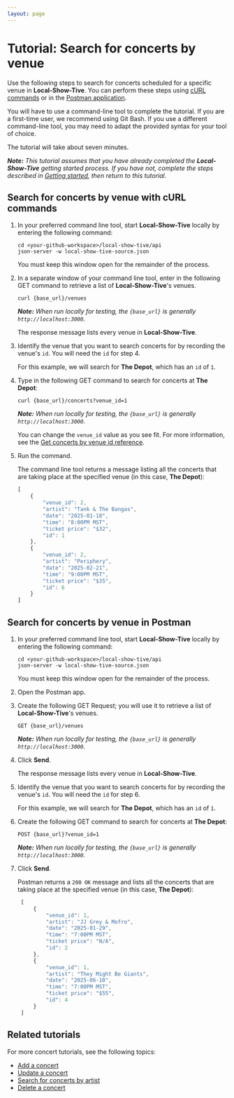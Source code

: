 ```yaml
---
layout: page
---
```


# Tutorial: Search for concerts by venue

Use the following steps to search for concerts scheduled for a specific venue in **Local-Show-Tive**. You can perform these steps using [cURL commands](#search-for-concerts-by-venue-with-curl-commands) or in the [Postman application](#search-for-concerts-by-venue-in-postman).

You will have to use a command-line tool to complete the tutorial. If you are a first-time user, we recommend using Git Bash. If you use a different command-line tool, you may need to adapt the provided syntax for your tool of choice.

The tutorial will take about seven minutes. 

_**Note:** This tutorial assumes that you have already completed the **Local-Show-Tive** getting started process. If you have not, complete the steps described in [Getting started](../getting-started.md), then return to this tutorial._

## Search for concerts by venue with cURL commands

1. In your preferred command line tool, start **Local-Show-Tive** locally by entering the following command:

    ```shell
    cd <your-github-workspace>/local-show-tive/api
    json-server -w local-show-tive-source.json
    ```
    You must keep this window open for the remainder of the process.

2. In a separate window of your command line tool, enter in the following GET command to retrieve a list of **Local-Show-Tive**'s venues.

    ```shell
    curl {base_url}/venues
    ```
    _**Note:** When run locally for testing, the `{base_url}` is generally `http://localhost:3000`._

    The response message lists every venue in **Local-Show-Tive**.

3. Identify the venue that you want to search concerts for by recording the venue's `id`. You will need the `id` for step 4.

   For this example, we will search for **The Depot**, which has an `id` of `1`.

4. Type in the following GET command to search for concerts at **The Depot**:

    ```shell
    curl {base_url}/concerts?venue_id=1
    ```
    _**Note:** When run locally for testing, the `{base_url}` is generally `http://localhost:3000`._

   You can change the `venue_id` value as you see fit. For more information, see the [Get concerts by venue id reference](../references/get-concerts-by-venue-id.md).

5.  Run the command.

    The command line tool returns a message listing all the concerts that are taking place at the specified venue (in this case, **The Depot**):

    ```js
    [
        {
            "venue_id": 2,
            "artist": "Tank & The Bangas",
            "date": "2025-01-18",
            "time": "8:00PM MST",
            "ticket price": "$32",
            "id": 1
        },
        {
            "venue_id": 2,
            "artist": "Periphery",
            "date": "2025-02-21",
            "time": "9:00PM MST",
            "ticket price": "$35",
            "id": 6
        }
    ]
    ```

## Search for concerts by venue in Postman

1. In your preferred command line tool, start **Local-Show-Tive** locally by entering the following command:

    ```shell
    cd <your-github-workspace>/local-show-tive/api
    json-server -w local-show-tive-source.json
    ```
    You must keep this window open for the remainder of the process.

2. Open the Postman app.

3. Create the following GET Request; you will use it to retrieve a list of **Local-Show-Tive**'s venues.

    ```shell
    GET {base_url}/venues
    ```
    _**Note:** When run locally for testing, the `{base_url}` is generally `http://localhost:3000`._

4. Click **Send**.

   The response message lists every venue in **Local-Show-Tive**.

5. Identify the venue that you want to search concerts for by recording the venue's `id`. You will need the `id` for step 6.

   For this example, we will search for **The Depot**, which has an `id` of `1`.

6. Create the following GET command to search for concerts at **The Depot**:

    ```shell
    POST {base_url}?venue_id=1
    ```
    _**Note:** When run locally for testing, the `{base_url}` is generally `http://localhost:3000`._

7. Click **Send**. 

   Postman returns a `200 OK` message and lists all the concerts that are taking place at the specified venue (in this case, **The Depot**):

   ```js
    [
        {
            "venue_id": 1,
            "artist": "JJ Grey & Mofro",
            "date": "2025-01-29",
            "time": "7:00PM MST",
            "ticket price": "N/A",
            "id": 2
        },
        {
            "venue_id": 1,
            "artist": "They Might Be Giants",
            "date": "2025-06-10",
            "time": "7:00PM MST",
            "ticket price": "$55",
            "id": 4
        }
    ]
   ```

## Related tutorials

For more concert tutorials, see the following topics:
- [Add a concert](add-a-concert.md)
- [Update a concert](update-a-concert.md)
- [Search for concerts by artist](search-for-concerts-by-artist.md)
- [Delete a concert](delete-a-concert.md)